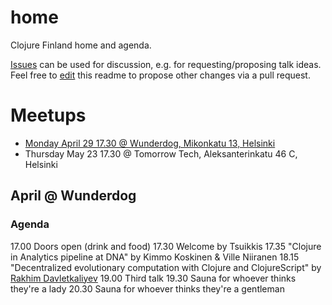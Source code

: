 # home
Clojure Finland home and agenda.

[Issues](https://github.com/clojure-finland/home/issues) can be used for discussion, e.g. for requesting/proposing talk ideas. Feel free to [edit](https://github.com/clojure-finland/home/edit/master/README.md) this readme to propose other changes via a pull request.

# Meetups

- [Monday April 29 17.30 @ Wunderdog, Mikonkatu 13, Helsinki](#april-@-wunderdog)
- Thursday May 23 17.30 @ Tomorrow Tech, Aleksanterinkatu 46 C, Helsinki


## April @ Wunderdog
### Agenda

17.00 Doors open (drink and food)
17.30 Welcome by Tsuikkis
17.35 "Clojure in Analytics pipeline at DNA" by Kimmo Koskinen & Ville Niiranen
18.15 "Decentralized evolutionary computation with Clojure and ClojureScript" by [Rakhim Davletkaliyev](https://rakhim.org/)
19.00 Third talk
19.30 Sauna for whoever thinks they're a lady
20.30 Sauna for whoever thinks they're a gentleman